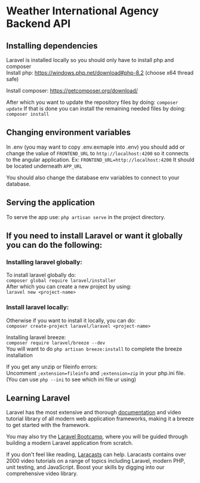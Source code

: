 # Weather International Agency Backend API

## Installing dependencies
Laravel is installed locally so you should only have to install php and composer<br >
Install php: https://windows.php.net/download#php-8.2 (choose x64 thread safe)

Install composer: https://getcomposer.org/download/

After which you want to update the repository files by doing: `composer update`
If that is done you can install the remaining needed files by doing: `composer install`

## Changing environment variables
In .env (you may want to copy .env.exmaple into .env) you should add or change the value of `FRONTEND_URL` to `http://localhost:4200` so it connects to the angular application.
Ex: `FRONTEND_URL=http://localhost:4200`
It should be located underneath `APP_URL`

You should also change the database env variables to connect to your database.

## Serving the application
To serve the app use: `php artisan serve` in the project directory.

## If you need to install Laravel or want it globally you can do the following:
### Installing laravel globally:

To install laravel globally do: <br >
`composer global require laravel/installer` <br >
After which you can create a new project by using: <br >
`laravel new <project-name>`

### Install laravel locally:

Otherwise if you want to install it locally, you can do: <br >
`composer create-project laravel/laravel <project-name>`

Installing laravel breeze: <br >
`composer require laravel/breeze --dev` <br >
You will want to do `php artisan breeze:install` to complete the breeze installation

If you get any unzip or fileinfo errors: <br >
Uncomment `;extension=fileinfo` and `;extension=zip` in your php.ini file. (You can use `php --ini` to see which ini file ur using)



## Learning Laravel

Laravel has the most extensive and thorough [documentation](https://laravel.com/docs) and video tutorial library of all modern web application frameworks, making it a breeze to get started with the framework.

You may also try the [Laravel Bootcamp](https://bootcamp.laravel.com), where you will be guided through building a modern Laravel application from scratch.

If you don't feel like reading, [Laracasts](https://laracasts.com) can help. Laracasts contains over 2000 video tutorials on a range of topics including Laravel, modern PHP, unit testing, and JavaScript. Boost your skills by digging into our comprehensive video library.